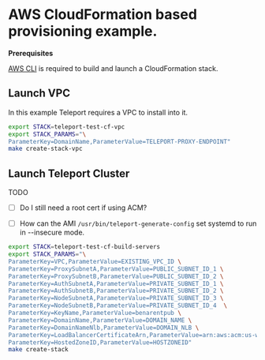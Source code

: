 # AWS CloudFormation based provisioning example.

**Prerequisites** 

[AWS CLI](https://aws.amazon.com/cli/) is required to build and launch a CloudFormation stack.


## Launch VPC
In this example Teleport requires a VPC to install into it. 

```bash
export STACK=teleport-test-cf-vpc
export STACK_PARAMS="\
ParameterKey=DomainName,ParameterValue=TELEPORT-PROXY-ENDPOINT"
make create-stack-vpc
```


## Launch Teleport Cluster

TODO
- [ ] Do I still need a root cert if using ACM?
- [ ] How can the AMI `/usr/bin/teleport-generate-config` set systemd to run in --insecure mode. 


```bash
export STACK=teleport-test-cf-build-servers
export STACK_PARAMS="\
ParameterKey=VPC,ParameterValue=EXISTING_VPC_ID \
ParameterKey=ProxySubnetA,ParameterValue=PUBLIC_SUBNET_ID_1 \
ParameterKey=ProxySubnetB,ParameterValue=PUBLIC_SUBNET_ID_2 \
ParameterKey=AuthSubnetA,ParameterValue=PRIVATE_SUBNET_ID_1 \
ParameterKey=AuthSubnetB,ParameterValue=PRIVATE_SUBNET_ID_2 \
ParameterKey=NodeSubnetA,ParameterValue=PRIVATE_SUBNET_ID_3 \
ParameterKey=NodeSubnetB,ParameterValue=PRIVATE_SUBNET_ID_4  \
ParameterKey=KeyName,ParameterValue=benarentpub \
ParameterKey=DomainName,ParameterValue=DOMAIN_NAME \
ParameterKey=DomainNameNlb,ParameterValue=DOMAIN_NLB \
ParameterKey=LoadBalancerCertificateArn,ParameterValue=arn:aws:acm:us-west-2:115871037100:certificate/006ea504-6606-40a2-b9c3-8805ae2fffb6 \
ParameterKey=HostedZoneID,ParameterValue=HOSTZONEID" 
make create-stack 
```

